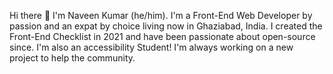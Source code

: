Hi there 👋 I'm Naveen Kumar (he/him). I'm a Front-End Web Developer by passion and an expat by choice living now in Ghaziabad, India. I created the Front-End Checklist in 2021 and have been passionate about open-source since. I'm also an accessibility Student! I'm always working on a new project to help the community.

<!--
**Naveen2612/Naveen2612** is a ✨ _special_ ✨ repository because its `README.md` (this file) appears on your GitHub profile.

Here are some ideas to get you started:

- 🔭 I’m currently working on WEbdesigning Asp.Net(FrontEnd).
- 🌱 I’m currently learning React,Angular
- 👯 I’m looking to collaborate on ...
- 🤔 I’m looking for help with ...
- 💬 Ask me about ...
- 📫 How to reach me: Instagram - Naveen9343Kumar.
- 😄 Pronouns: He/his
- ⚡ Fun fact: I spend almost listening song everyday.

I am good at

C,C++,Java,Python
Asp.Net (FrontEndDesign)


-->
